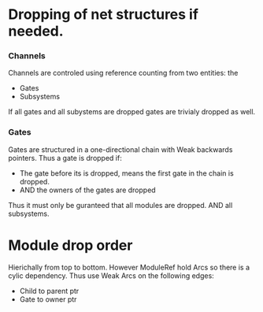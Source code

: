 # Dropping of net structures if needed.

### Channels

Channels are controled using reference counting from two entities: the

-   Gates
-   Subsystems

If all gates and all subystems are dropped gates are trivialy dropped as well.

### Gates

Gates are structured in a one-directional chain with Weak backwards pointers.
Thus a gate is dropped if:

-   The gate before its is dropped, means the first gate in the chain is dropped.
-   AND the owners of the gates are dropped

Thus it must only be guranteed that all modules are dropped.
AND all subsystems.

# Module drop order

Hierichally from top to bottom. However ModuleRef hold Arcs so there is a cylic dependency.
Thus use Weak Arcs on the following edges:

-   Child to parent ptr
-   Gate to owner ptr
